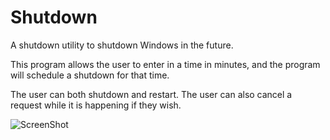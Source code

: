 Shutdown
========

A shutdown utility to shutdown Windows in the future.

This program allows the user to enter in a time in minutes, and the program will schedule a shutdown for that time.

The user can both shutdown and restart. 
The user can also cancel a request while it is happening if they wish.


![ScreenShot](http://imgur.com/Ah80pux)
